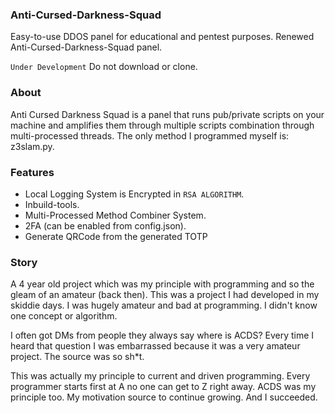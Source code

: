 ### Anti-Cursed-Darkness-Squad
Easy-to-use DDOS panel for educational and pentest purposes. Renewed Anti-Cursed-Darkness-Squad panel.

``Under Development`` Do not download or clone.

### About
Anti Cursed Darkness Squad is a panel that runs pub/private scripts on your machine and amplifies them through multiple scripts combination through multi-processed threads. The only method I programmed myself is: z3slam.py.

### Features
- Local Logging System is Encrypted in ``RSA ALGORITHM``.
- Inbuild-tools.
- Multi-Processed Method Combiner System.
- 2FA (can be enabled from config.json).
- Generate QRCode from the generated TOTP

### Story
A 4 year old project which was my principle with programming and so the gleam of an amateur (back then). This was a project I had developed in my skiddie days. I was hugely amateur and bad at programming. I didn't know one concept or algorithm. 

I often got DMs from people they always say where is ACDS? Every time I heard that question I was embarrassed because it was a very amateur project. The source was so sh*t. 

This was actually my principle to current and driven programming. Every programmer starts first at A no one can get to Z right away. ACDS was my principle too. My motivation source to continue growing. And I succeeded.

